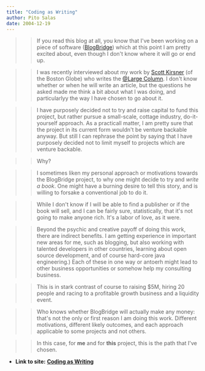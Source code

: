 ```yaml
---
title: "Coding as Writing"
author: Pito Salas
date: 2004-12-19
---
```



>>

>> If you read this blog at all, you know that I've been working on a piece of
software ([BlogBridge](<http://www.blogbridge.com>)) which at this point I am
pretty excited about, even though I don't know where it will go or end up.

>>

>> I was recently interviewed about my work by [Scott
Kirsner](<http://www.boston.com/business/technology/kirsner/>) (of the Boston
Globe) who writes the [@Large
Column](<http://www.boston.com/business/technology/kirsner/>). I don't know
whether or when he will write an article, but the questions he asked made me
think a bit about what I was doing, and particularlyy the way I have chosen to
go about it.

>>

>> I have purposely decided not to try and raise capital to fund this project,
but rather pursue a small-scale, cottage industry, do-it-yourself approach. As
a practicall matter, I am pretty sure that the project in its current form
wouldn't be venture backable anyway. But still I can rephrase the point by
saying that I have purposely decided not to limit myself to projects which are
venture backable.

>>

>> Why?

>>

>> I sometimes liken my personal approach or motivations towards the
BlogBridge project, to why one might decide to try and _write a book_. One
might have a burning desire to tell this story, and is willing to forsake a
conventional job to do it.

>>

>> While I don't know if I will be able to find a publisher or if the book
will sell, and I can be fairly sure, statistically, that it's not going to
make anyone rich. It's a labor of love, as it were.

>>

>> Beyond the psychic and creative payoff of doing this work, there are
indirect benefits. I am getting experience in important new areas for me, such
as blogging, but also working with talented developers in other countries,
learning about open source development, and of course hard-core java
engineering.) Each of these in one way or antoerh might lead to other business
opportunities or somehow help my consulting business.

>>

>> This is in stark contrast of course to raising $5M, hiring 20 people and
racing to a profitable growth business and a liquidity event.

>>

>> Who knows whether BlogBridge will actually make any money: that's not the
only or first reason I am doing this work. Different motivations, different
likely outcomes, and each approach applicable to some projects and not others.

>>

>> In this case, for **me** and for **this** project, this is the path that
I've chosen.


* **Link to site:** **[Coding as Writing](None)**
